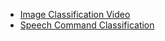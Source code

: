 - [Image Classification Video](https://editor.p5js.org/ml5/sketches/ImageClassification_Video)
- [Speech Command Classification](https://editor.p5js.org/yining/sketches/F_Eh3jeP5)